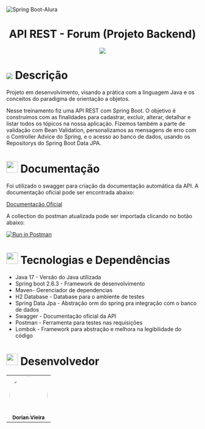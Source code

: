 
![Spring Boot-Alura](https://user-images.githubusercontent.com/59287246/153546559-0678f889-47ce-4c5f-aca7-d611d834c583.png)
<h1 align="center">
 API REST - Forum (Projeto Backend)
</h1>

<p align="center">
<img src="http://img.shields.io/static/v1?label=STATUS&message=CONCLUIDO&color=GREEN&style=for-the-badge"/>
</p>

<h1 id="objetivo">
	<img src="https://img.icons8.com/external-tal-revivo-color-tal-revivo/24/000000/external-readme-is-a-easy-to-build-a-developer-hub-that-adapts-to-the-user-logo-color-tal-revivo.png"/>
  Descrição
</h1>
Projeto em desenvolvimento, visando a prática com a linguagem Java e os conceitos do paradigma de orientação a objetos.

Nesse treinamento fiz uma API REST com Spring Boot. O objetivo é construímos com as finalidades para cadastrar, excluir, alterar, detalhar e listar todos os tópicos na nossa aplicação. Fizemos também a parte de validação com Bean Validation, personalizamos as mensagens de erro com o Controller Advice do Spring, 
e o acesso ao banco de dados, usando os Repositorys do Spring Boot Data JPA.

<h1 id="documentacao">
<img height="30" src="https://img.icons8.com/color/48/000000/documents.png"/>
  Documentação
</h1>

<p text-align="justify">Foi utilizado o swagger para criação da documentação automática da API. A documentação oficial pode ser encontrada abaixo:
</p>

<a href="https://shrouded-lowlands-41959.herokuapp.com/swagger-ui/index.html">Documentação Oficial</a>

A collection do postman atualizada pode ser importada clicando no botão abaixo:

[![Run in Postman](https://run.pstmn.io/button.svg)](https://app.getpostman.com/run-collection/03929a6c654963d7fc59?action=collection%2Fimport)

<h1 id="tecnologias-dependencias">
<img height="30" src="https://img.icons8.com/fluency/50/000000/administrative-tools.png"/>
	Tecnologias e Dependências
</h1>

<a name = "tech_stack"></a>

- Java 17 - Versão do Java utilizada
- Spring boot 2.6.3 - Framework de desenvolvimento
- Maven- Gerenciador de dependencias
- H2 Database - Database para o ambiente de testes
- Spring Data Jpa - Abstração orm do spring pra integração com o banco de dados
- Swagger - Documentação oficial da API
- Postman - Ferramenta para testes nas requisições
- Lombok - Framework para abstração e melhora na legibilidade do código



<h1 id="desenvolvedor">
<img height="30" src="https://img.icons8.com/color/48/000000/devpost.png"/>
  Desenvolvedor
</h1>

<table align="center">
  <tr>
    <td align="center"><a href="https://github.com/oneyottabyte"><img style="border-radius: 50%;" src="https://avatars.githubusercontent.com/oneyottabyte" width="100px;" alt=""/><br /><sub><b>Dorian Vieira</b></sub></a><br /><a href="https://github.com/oneyottabyte" title="Dorian Vieira"></a></td>
  </tr>
</table>
